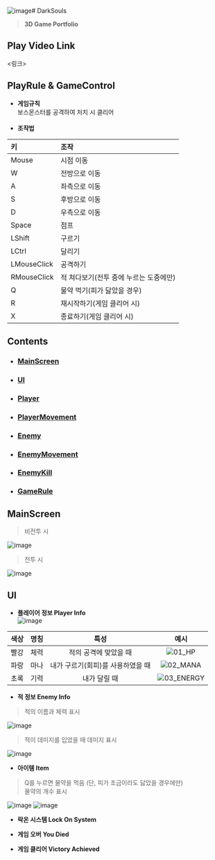 ![image](https://github.com/user-attachments/assets/f836a928-b05d-46c0-93d8-552194f47bb2)# DarkSouls
> **3D Game Portfolio**<br>

## Play Video Link
<링크>

## PlayRule & GameControl
- **게임규칙** <br>
보스몬스터를 공격하여 처치 시 클리어<br><br>
- **조작법** <br>
  
|키|조작|
|:---|:---|
|Mouse|시점 이동|
|W|전방으로 이동|
|A|좌측으로 이동|
|S|후방으로 이동|
|D|우측으로 이동|
|Space|점프|
|LShift|구르기|
|LCtrl|달리기|
|LMouseClick|공격하기|
|RMouseClick|적 쳐다보기(전투 중에 누르는 도중에만)|
|Q|물약 먹기(피가 닳았을 경우)|
|R|재시작하기(게임 클리어 시)|
|X|종료하기(게임 클리어 시)|

## Contents
- ### [MainScreen](#mainscreen)<br>
- ### [UI](#ui)<br>
- ### [Player](#player)<br>
- ### [PlayerMovement](#playermovement)<br>
- ### [Enemy](#enemy)<br>
- ### [EnemyMovement](#enemymovement)<br>
- ### [EnemyKill](#enemykill)<br>
- ### [GameRule](#gamerule)<br>

## MainScreen
> 비전투 시

![image](https://github.com/user-attachments/assets/60aa4885-f348-4c3d-8a05-170da548b91d)

> 전투 시

![image](https://github.com/user-attachments/assets/497a4f5a-80ff-4708-949d-d42f61eefc84)

## UI
- **플레이어 정보 Player Info**<br>
![image](https://github.com/user-attachments/assets/b66508b2-3ce3-4cd1-a607-87789a8ca309)

|색상|명칭|특성|예시|
|:---:|:---:|:---:|:---:|
|빨강|체력|적의 공격에 맞았을 때|![01_HP](https://github.com/user-attachments/assets/b549121d-6737-43f3-b5be-aa632e60cb38)|
|파랑|마나|내가 구르기(회피)를 사용하였을 때|![02_MANA](https://github.com/user-attachments/assets/ddbc28eb-d264-4b94-91e8-d6de7a85d50d)|
|초록|기력|내가 달릴 때|![03_ENERGY](https://github.com/user-attachments/assets/ae44ee9b-089c-4d5d-927e-b8d0dc1de464)|

- **적 정보 Enemy Info**<br>
> 적의 이름과 체력 표시<br>

![image](https://github.com/user-attachments/assets/ba3c859f-bfb9-4fab-95d0-27b8fe563a6b)

> 적이 데미지를 입었을 때 데미지 표시<br>

![image](https://github.com/user-attachments/assets/78a1925c-34f6-4e9f-aaf6-b1d741e15e5c)

- **아이템 Item**<br>
> Q를 누르면 물약을 먹음 (단, 피가 조금이라도 닳았을 경우에만)<br>
> 물약의 개수 표시<br>

![image](https://github.com/user-attachments/assets/85281796-5a2d-4f70-9b19-070000fb40f6)
![image](https://github.com/user-attachments/assets/37d003f6-3c11-439f-ac86-89bad91dd2ae)

- **락온 시스템 Lock On System**<br>

- **게임 오버 You Died**<br>
- **게임 클리어 Victory Achieved**<br>

